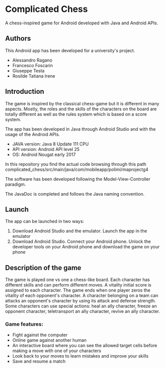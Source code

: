 # Complicated Chess
A chess-inspired game for Android developed with Java and Android APIs.

## Authors
This Android app has been developed for a university's project. 
- Alessandro Ragano
- Francesco Foscarin
- Giuseppe Testa
- Rosilde Tatiana Irene

## Introduction
The game is inspired by the classical chess-game but it is different in many aspects. 
Mostly, the roles and the skills of the characters on the board are totally different as well as the rules system which is based on a score system.

The app has been developed in Java through Android Studio and with the usage of the Android APIs. 

- JAVA version: Java 8 Update 111 CPU
- API version: Android API level 25
- OS: Android Nougat early 2017

In this repository you find the actual code browsing through this path complicated_chess/src/main/java/com/mobileapp/polimi/maprojectg4

The software has been developed following the Model-View-Controller paradigm.

The JavaDoc is completed and follows the Java naming convention.
## Launch
The app can be launched in two ways:
  1) Download Android Studio and the emulator. Launch the app in the emulator
  2) Download Android Studio. Connect your Android phone. Unlock the developer tools on your Android phone and download the game on your phone
 
## Description of the game
The game is played one vs one a chess-like board. Each character has different skills and can perform different moves. 
A vitality initial score is assigned to each character. The game ends when one player zeros the vitality of each opponent's character.
A character belonging on a team can attacks an opponent's character by using its attack and defense strength. 
Some characters can use special actions: heal an ally character, freeze an opponent character, teletransport an ally character, revive an ally character.

### Game features:
- Fight against the computer
- Online game against another human
- An interactive board where you can see the allowed target cells before making a move with one of your characters
- Look back to your moves to learn mistakes and improve your skills
- Save and resume a match
